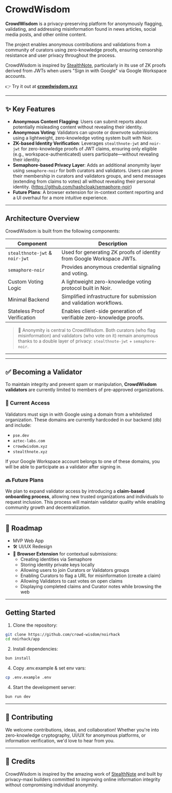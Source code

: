 # CrowdWisdom

**CrowdWisdom** is a privacy-preserving platform for anonymously flagging, validating, and addressing misinformation found in news articles, social media posts, and other online content.

The project enables anonymous contributions and validations from a community of curators using zero-knowledge proofs, ensuring censorship resistance and user privacy throughout the process.

CrowdWisdom is inspired by [StealthNote](https://stealthnote.xyz), particularly in its use of ZK proofs derived from JWTs when users "Sign in with Google" via Google Workspace accounts.

👉 Try it out at [**crowdwisdom.xyz**](https://crowdwisdom.xyz)

---

## ✨ Key Features

- **Anonymous Content Flagging**: Users can submit reports about potentially misleading content without revealing their identity.
- **Anonymous Voting**: Validators can upvote or downvote submissions using a lightweight, zero-knowledge voting system built with Noir.
- **ZK-based Identity Verification**: Leverages `stealthnote-jwt` and `noir-jwt` for zero-knowledge proofs of JWT claims, ensuring only eligible (e.g., workspace-authenticated) users participate—without revealing their identity.
- **Semaphore-based Privacy Layer**: Adds an additional anonymity layer using `semaphore-noir` for both curators and validators. Users can prove their membership in curators and validators groups, and send messages (extending from claims to votes) all without revealing their personal identity. (https://github.com/hashcloak/semaphore-noir)
- **Future Plans**: A browser extension for in-context content reporting and a UI overhaul for a more intuitive experience.

---

##  Architecture Overview

CrowdWisdom is built from the following components:

| Component                      | Description                                                           |
| ------------------------------ | --------------------------------------------------------------------- |
| `stealthnote-jwt` & `noir-jwt` | Used for generating ZK proofs of identity from Google Workspace JWTs. |
| `semaphore-noir`               | Provides anonymous credential signaling and voting.                   |
| Custom Voting Logic            | A lightweight zero-knowledge voting protocol built in Noir.           |
| Minimal Backend                | Simplified infrastructure for submission and validation workflows.    |
| Stateless Proof Verification   | Enables client-side generation of verifiable zero-knowledge proofs.   |

> 🔐 Anonymity is central to CrowdWisdom. Both curators (who flag misinformation) and validators (who vote on it) remain anonymous thanks to a double layer of privacy: `stealthnote-jwt` + `semaphore-noir`.

---

---

## ✅ Becoming a Validator

To maintain integrity and prevent spam or manipulation, **CrowdWisdom validators** are currently limited to members of pre-approved organizations.

### 🔐 Current Access

Validators must sign in with Google using a domain from a whitelisted organization. These domains are currently hardcoded in our backend (db) and include:

- `pse.dev`
- `aztec-labs.com`
- `crowdwisdom.xyz`
- `stealthnote.xyz`

If your Google Workspace account belongs to one of these domains, you will be able to participate as a validator after signing in.

### 🔜 Future Plans

We plan to expand validator access by introducing a **claim-based onboarding process**, allowing new trusted organizations and individuals to request inclusion. This process will maintain validator quality while enabling community growth and decentralization.

---

## 🚧 Roadmap

- MVP Web App
- 🛠️ UI/UX Redesign
- 🧩 **Browser Extension** for contextual submissions:
  - Creating identities via Semaphore
  - Storing identity private keys locally
  - Allowing users to join Curators or Validators groups
  - Enabling Curators to flag a URL for misinformation (create a claim)
  - Allowing Validators to cast votes on open claims
  - Displaying completed claims and Curator notes while browsing the web

---

## Getting Started

1. Clone the repository:
```sh
git clone https://github.com/crowd-wisdom/noirhack
cd noirhack/app
```

2. Install dependencies:
```sh
bun install
```

4. Copy .env.example & set env vars:
```sh
cp .env.example .env
```

4. Start the development server:
```sh
bun run dev
```
---

## 🤝 Contributing

We welcome contributions, ideas, and collaboration! Whether you're into zero-knowledge cryptography, UI/UX for anonymous platforms, or information verification, we'd love to hear from you.

---

## 🧠 Credits

CrowdWisdom is inspired by the amazing work of [StealthNote](https://stealthnote.xyz) and built by privacy-maxi builders committed to improving online information integrity without compromising individual anonymity.

